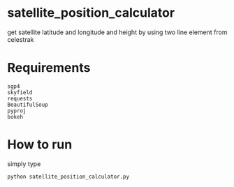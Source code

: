 # satellite_position_calculator
get satellite latitude and longitude and height by using two line element from celestrak

# Requirements

    sgp4
    skyfield
    requests
    BeautifulSoup
    pyproj
    bokeh

# How to run
    
  simply type 
    
    python satellite_position_calculator.py
